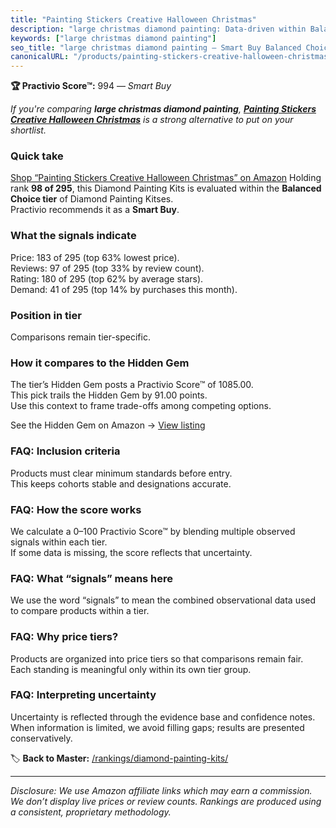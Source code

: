 ```yaml
---
title: "Painting Stickers Creative Halloween Christmas"
description: "large christmas diamond painting: Data-driven within Balanced Choice ranking using the Practivio Score™. Positioned by quality, value, demand, findability, mom…"
keywords: ["large christmas diamond painting"]
seo_title: "large christmas diamond painting — Smart Buy Balanced Choice (2025)"
canonicalURL: "/products/painting-stickers-creative-halloween-christmas-B0CDPN48T9/"
---
```


**🏆 Practivio Score™:** 994 — _Smart Buy_


*If you're comparing **large christmas diamond painting**, **[Painting Stickers Creative Halloween Christmas](https://www.amazon.com/dp/B0CDPN48T9?tag=practivio-20)** is a strong alternative to put on your shortlist.*
### Quick take
[Shop “Painting Stickers Creative Halloween Christmas” on Amazon](https://www.amazon.com/dp/B0CDPN48T9?tag=practivio-20)
Holding rank **98 of 295**, this Diamond Painting Kits is evaluated within the **Balanced Choice tier** of Diamond Painting Kitses.  
Practivio recommends it as a **Smart Buy**.

### What the signals indicate
Price: 183 of 295 (top 63% lowest price).  
Reviews: 97 of 295 (top 33% by review count).  
Rating: 180 of 295 (top 62% by average stars).  
Demand: 41 of 295 (top 14% by purchases this month).

### Position in tier
Comparisons remain tier-specific.

### How it compares to the Hidden Gem
The tier’s Hidden Gem posts a Practivio Score™ of 1085.00.  
This pick trails the Hidden Gem by 91.00 points.  
Use this context to frame trade-offs among competing options.  

See the Hidden Gem on Amazon → [View listing](https://www.amazon.com/dp/B07P5YDBZR?tag=practivio-20)

### FAQ: Inclusion criteria
Products must clear minimum standards before entry.  
This keeps cohorts stable and designations accurate.

### FAQ: How the score works
We calculate a 0–100 Practivio Score™ by blending multiple observed signals within each tier.  
If some data is missing, the score reflects that uncertainty.

### FAQ: What “signals” means here
We use the word “signals” to mean the combined observational data used to compare products within a tier.

### FAQ: Why price tiers?
Products are organized into price tiers so that comparisons remain fair.  
Each standing is meaningful only within its own tier group.

### FAQ: Interpreting uncertainty
Uncertainty is reflected through the evidence base and confidence notes.  
When information is limited, we avoid filling gaps; results are presented conservatively.


🏷️ **Back to Master:** [/rankings/diamond-painting-kits/](/rankings/diamond-painting-kits/)

---
_Disclosure: We use Amazon affiliate links which may earn a commission. We don’t display live prices or review counts. Rankings are produced using a consistent, proprietary methodology._
